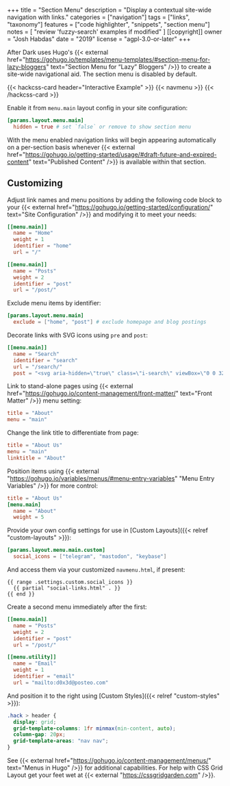 +++
title = "Section Menu"
description = "Display a contextual site-wide navigation with links."
categories = ["navigation"]
tags = ["links", "taxonomy"]
features = ["code highlighter", "snippets", "section menu"]
notes = [
  "review 'fuzzy-search' examples if modified"
]
[[copyright]]
  owner = "Josh Habdas"
  date = "2019"
  license = "agpl-3.0-or-later"
+++

After Dark uses Hugo's {{< external href="https://gohugo.io/templates/menu-templates/#section-menu-for-lazy-bloggers" text="Section Menu for “Lazy” Bloggers" />}} to create a site-wide navigational aid. The section menu is disabled by default.

{{< hackcss-card header="Interactive Example" >}}
  {{< navmenu >}}
{{< /hackcss-card >}}

Enable it from `menu.main` layout config in your site configuration:

```toml
[params.layout.menu.main]
  hidden = true # set `false` or remove to show section menu
```

With the menu enabled navigation links will begin appearing automatically on a per-section basis whenever {{< external href="https://gohugo.io/getting-started/usage/#draft-future-and-expired-content" text="Published Content" />}} is available within that section.

## Customizing

Adjust link names and menu positions by adding the following code block to your {{< external href="https://gohugo.io/getting-started/configuration/" text="Site Configuration" />}} and modifying it to meet your needs:

```toml
[[menu.main]]
  name = "Home"
  weight = 1
  identifier = "home"
  url = "/"

[[menu.main]]
  name = "Posts"
  weight = 2
  identifier = "post"
  url = "/post/"
```

Exclude menu items by identifier:

```toml
[params.layout.menu.main]
  exclude = ["home", "post"] # exclude homepage and blog postings
```

Decorate links with SVG icons using `pre` and `post`:

```toml
[[menu.main]]
  name = "Search"
  identifier = "search"
  url = "/search/"
  post = "<svg aria-hidden=\"true\" class=\"i-search\" viewBox=\"0 0 32 32\" width=\"14\" height=\"14\" fill=\"none\" stroke=\"currentcolor\" stroke-linecap=\"round\" stroke-linejoin=\"round\" stroke-width=\"3\"><circle cx=\"14\" cy=\"14\" r=\"12\" /><path d=\"M23 23 L30 30\" /></svg>"
```

Link to stand-alone pages using {{< external href="https://gohugo.io/content-management/front-matter/" text="Front Matter" />}} menu setting:

```toml
title = "About"
menu = "main"
```

Change the link title to differentiate from page:

```toml
title = "About Us"
menu = "main"
linktitle = "About"
```

Position items using {{< external "https://gohugo.io/variables/menus/#menu-entry-variables" "Menu Entry Variables" />}} for more control:

```toml
title = "About Us"
[menu.main]
  name = "About"
  weight = 5
```

Provide your own config settings for use in [Custom Layouts]({{< relref "custom-layouts" >}}):

```toml
[params.layout.menu.main.custom]
  social_icons = ["telegram", "mastodon", "keybase"]
```

And access them via your customized `navmenu.html`, if present:

```go-html-template
{{ range .settings.custom.social_icons }}
  {{ partial "social-links.html" . }}
{{ end }}
```

Create a second menu immediately after the first:

```toml
[[menu.main]]
  name = "Posts"
  weight = 2
  identifier = "post"
  url = "/post/"

[[menu.utility]]
  name = "Email"
  weight = 1
  identifier = "email"
  url = "mailto:d0x3d@posteo.com"
```

And position it to the right using [Custom Styles]({{< relref "custom-styles" >}}):

```css
.hack > header {
  display: grid;
  grid-template-columns: 1fr minmax(min-content, auto);
  column-gap: 20px;
  grid-template-areas: "nav nav";
}
```

See {{< external href="https://gohugo.io/content-management/menus/" text="Menus in Hugo" />}} for additional capabilities. For help with CSS Grid Layout get your feet wet at {{< external "https://cssgridgarden.com" />}}.
